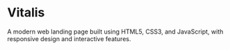 # Vitalis
A modern web landing page built using HTML5, CSS3, and JavaScript, with responsive design and interactive features.
